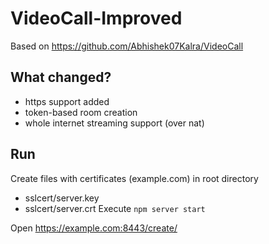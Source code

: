 # VideoCall-Improved
Based on https://github.com/Abhishek07Kalra/VideoCall

## What changed?
- https support added
- token-based room creation
- whole internet streaming support (over nat)

## Run
Create files with certificates (example.com) in root directory
- sslcert/server.key
- sslcert/server.crt
Execute
`npm server start`

Open https://example.com:8443/create/<token>
